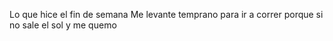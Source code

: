 Lo que hice el fin de semana
Me levante temprano para ir a correr porque si no sale el sol y me quemo
